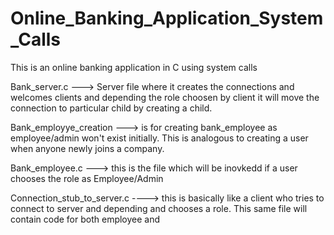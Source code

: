 # Online_Banking_Application_System_Calls
This is an online banking application in C using system calls

Bank_server.c ---> Server file where it creates the connections and welcomes clients and depending the role choosen by client it will move the connection to particular child by creating a child.

Bank_employye_creation ---> is for creating bank_employee as employee/admin won't exist initially. This is analogous to creating a user when anyone newly joins a company.

Bank_employee.c ---> this is the file which will be inovkedd if a user chooses the role as Employee/Admin

Connection_stub_to_server.c   ----> this is basically like a client who tries to connect to server and depending and chooses a role. This same file will contain code for both employee and 
